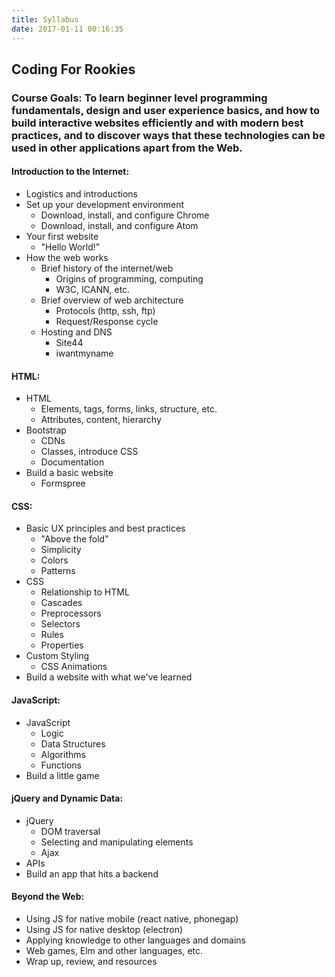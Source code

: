 ```yaml
---
title: Syllabus
date: 2017-01-11 00:16:35
---
```

## Coding For Rookies

### Course Goals: To learn beginner level programming fundamentals, design and user experience basics, and how to build interactive websites efficiently and with modern best practices, and to discover ways that these technologies can be used in other applications apart from the Web.

#### Introduction to the Internet:

  - Logistics and introductions
  - Set up your development environment
    - Download, install, and configure Chrome
    - Download, install, and configure Atom
  - Your first website
    - "Hello World!"
  - How the web works
    - Brief history of the internet/web
      - Origins of programming, computing
      - W3C, ICANN, etc.
    - Brief overview of web architecture
      - Protocols (http, ssh, ftp)
      - Request/Response cycle
    - Hosting and DNS
      - Site44
      - iwantmyname

#### HTML:
  - HTML
    - Elements, tags, forms, links, structure, etc.
    - Attributes, content, hierarchy
  - Bootstrap
    - CDNs
    - Classes, introduce CSS
    - Documentation
  - Build a basic website
    - Formspree

#### CSS:
  - Basic UX principles and best practices
    - "Above the fold"
    - Simplicity
    - Colors
    - Patterns
  - CSS
    - Relationship to HTML
    - Cascades
    - Preprocessors
    - Selectors
    - Rules
    - Properties
  - Custom Styling
    - CSS Animations
  - Build a website with what we've learned

#### JavaScript:

  - JavaScript
    - Logic
    - Data Structures
    - Algorithms
    - Functions
  - Build a little game

#### jQuery and Dynamic Data:

  - jQuery
    - DOM traversal
    - Selecting and manipulating elements
    - Ajax
  - APIs
  - Build an app that hits a backend

#### Beyond the Web:

  - Using JS for native mobile (react native, phonegap)
  - Using JS for native desktop (electron)
  - Applying knowledge to other languages and domains
  - Web games, Elm and other languages, etc.
  - Wrap up, review, and resources



